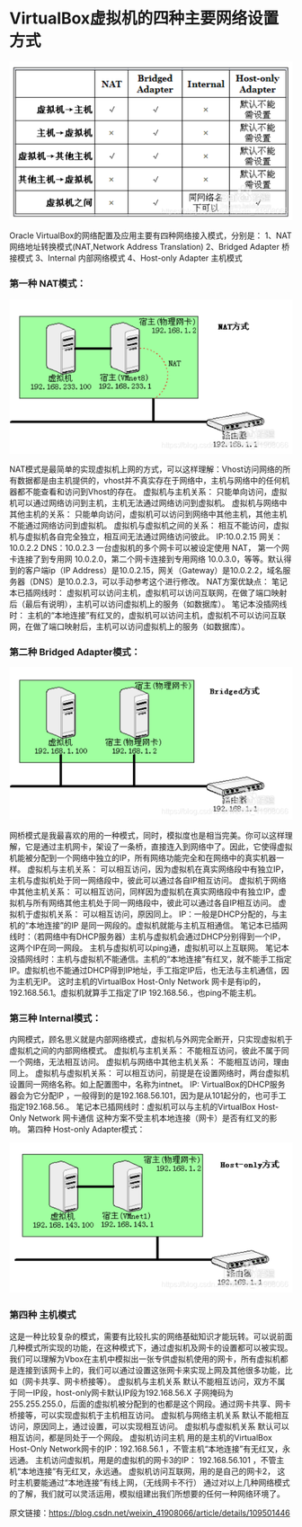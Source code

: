 # VirtualBox虚拟机的四种主要网络设置方式

![在这里插入图片描述](../images/1.png)

Oracle VirtualBox的网络配置及应用主要有四种网络接入模式，分别是：
1、NAT 网络地址转换模式(NAT,Network Address Translation)
2、Bridged Adapter 桥接模式
3、Internal 内部网络模式
4、Host-only Adapter 主机模式

### 第一种 NAT模式：

![在这里插入图片描述](../images/2.png)

NAT模式是最简单的实现虚拟机上网的方式，可以这样理解：Vhost访问网络的所有数据都是由主机提供的，vhost并不真实存在于网络中，主机与网络中的任何机器都不能查看和访问到Vhost的存在。
虚拟机与主机关系：
只能单向访问，虚拟机可以通过网络访问到主机，主机无法通过网络访问到虚拟机。
虚拟机与网络中其他主机的关系：
只能单向访问，虚拟机可以访问到网络中其他主机，其他主机不能通过网络访问到虚拟机。
虚拟机与虚拟机之间的关系：
相互不能访问，虚拟机与虚拟机各自完全独立，相互间无法通过网络访问彼此。
IP:10.0.2.15
网关：10.0.2.2
DNS：10.0.2.3
一台虚拟机的多个网卡可以被设定使用 NAT， 第一个网卡连接了到专用网 10.0.2.0，第二个网卡连接到专用网络 10.0.3.0，等等。默认得到的客户端ip（IP Address）是10.0.2.15，网关（Gateway）是10.0.2.2，域名服务器（DNS）是10.0.2.3，可以手动参考这个进行修改。
NAT方案优缺点：
笔记本已插网线时： 虚拟机可以访问主机，虚拟机可以访问互联网，在做了端口映射后（最后有说明），主机可以访问虚拟机上的服务（如数据库）。
笔记本没插网线时： 主机的“本地连接”有红叉的，虚拟机可以访问主机，虚拟机不可以访问互联网，在做了端口映射后，主机可以访问虚拟机上的服务（如数据库）。

### 第二种 Bridged Adapter模式：

![在这里插入图片描述](../images/3.png)

网桥模式是我最喜欢的用的一种模式，同时，模拟度也是相当完美。你可以这样理解，它是通过主机网卡，架设了一条桥，直接连入到网络中了。因此，它使得虚拟机能被分配到一个网络中独立的IP，所有网络功能完全和在网络中的真实机器一样。
虚拟机与主机关系：
可以相互访问，因为虚拟机在真实网络段中有独立IP，主机与虚拟机处于同一网络段中，彼此可以通过各自IP相互访问。
虚拟机于网络中其他主机关系：
可以相互访问，同样因为虚拟机在真实网络段中有独立IP，虚拟机与所有网络其他主机处于同一网络段中，彼此可以通过各自IP相互访问。
虚拟机于虚拟机关系：
可以相互访问，原因同上。
IP：一般是DHCP分配的，与主机的“本地连接”的IP 是同一网段的。虚拟机就能与主机互相通信。
笔记本已插网线时：（若网络中有DHCP服务器）主机与虚拟机会通过DHCP分别得到一个IP，这两个IP在同一网段。 主机与虚拟机可以ping通，虚拟机可以上互联网。
笔记本没插网线时：主机与虚拟机不能通信。主机的“本地连接”有红叉，就不能手工指定IP。虚拟机也不能通过DHCP得到IP地址，手工指定IP后，也无法与主机通信，因为主机无IP。
这时主机的VirtualBox Host-Only Network 网卡是有ip的，192.168.56.1。虚拟机就算手工指定了IP 192.168.56.，也ping不能主机。

### 第三种 Internal模式：
内网模式，顾名思义就是内部网络模式，虚拟机与外网完全断开，只实现虚拟机于虚拟机之间的内部网络模式。
虚拟机与主机关系：
不能相互访问，彼此不属于同一个网络，无法相互访问。
虚拟机与网络中其他主机关系：
不能相互访问，理由同上。
虚拟机与虚拟机关系：
可以相互访问，前提是在设置网络时，两台虚拟机设置同一网络名称。如上配置图中，名称为intnet。
IP: VirtualBox的DHCP服务器会为它分配IP ，一般得到的是192.168.56.101，因为是从101起分的，也可手工指定192.168.56.。
笔记本已插网线时：虚拟机可以与主机的VirtualBox Host-Only Network 网卡通信
这种方案不受主机本地连接（网卡）是否有红叉的影响。
第四种 Host-only Adapter模式：

![在这里插入图片描述](../images/4.png)

###  第四种 主机模式

这是一种比较复杂的模式，需要有比较扎实的网络基础知识才能玩转。可以说前面几种模式所实现的功能，在这种模式下，通过虚拟机及网卡的设置都可以被实现。
我们可以理解为Vbox在主机中模拟出一张专供虚拟机使用的网卡，所有虚拟机都是连接到该网卡上的，我们可以通过设置这张网卡来实现上网及其他很多功能，比如（网卡共享、网卡桥接等）。
虚拟机与主机关系
默认不能相互访问，双方不属于同一IP段，host-only网卡默认IP段为192.168.56.X 子网掩码为255.255.255.0，后面的虚拟机被分配到的也都是这个网段。通过网卡共享、网卡桥接等，可以实现虚拟机于主机相互访问。
虚拟机与网络主机关系
默认不能相互访问，原因同上，通过设置，可以实现相互访问。
虚拟机与虚拟机关系
默认可以相互访问，都是同处于一个网段。
虚拟机访问主机 用的是主机的VirtualBox Host-Only Network网卡的IP：192.168.56.1 ，不管主机“本地连接”有无红叉，永远通。
主机访问虚拟机，用是的虚拟机的网卡3的IP： 192.168.56.101 ，不管主机“本地连接”有无红叉，永远通。
虚拟机访问互联网，用的是自己的网卡2， 这时主机要能通过“本地连接”有线上网，（无线网卡不行）
通过对以上几种网络模式的了解，我们就可以灵活运用，模拟组建出我们所想要的任何一种网络环境了。

原文链接：https://blog.csdn.net/weixin_41908066/article/details/109501446